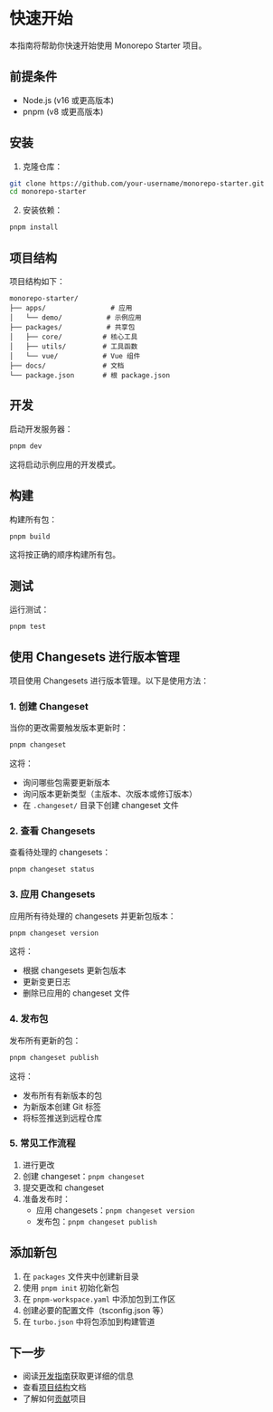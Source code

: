 # 快速开始

本指南将帮助你快速开始使用 Monorepo Starter 项目。

## 前提条件

- Node.js (v16 或更高版本)
- pnpm (v8 或更高版本)

## 安装

1. 克隆仓库：

```bash
git clone https://github.com/your-username/monorepo-starter.git
cd monorepo-starter
```

2. 安装依赖：

```bash
pnpm install
```

## 项目结构

项目结构如下：

```
monorepo-starter/
├── apps/                # 应用
│   └── demo/           # 示例应用
├── packages/           # 共享包
│   ├── core/          # 核心工具
│   ├── utils/         # 工具函数
│   └── vue/           # Vue 组件
├── docs/              # 文档
└── package.json       # 根 package.json
```

## 开发

启动开发服务器：

```bash
pnpm dev
```

这将启动示例应用的开发模式。

## 构建

构建所有包：

```bash
pnpm build
```

这将按正确的顺序构建所有包。

## 测试

运行测试：

```bash
pnpm test
```

## 使用 Changesets 进行版本管理

项目使用 Changesets 进行版本管理。以下是使用方法：

### 1. 创建 Changeset

当你的更改需要触发版本更新时：

```bash
pnpm changeset
```

这将：
- 询问哪些包需要更新版本
- 询问版本更新类型（主版本、次版本或修订版本）
- 在 `.changeset/` 目录下创建 changeset 文件

### 2. 查看 Changesets

查看待处理的 changesets：

```bash
pnpm changeset status
```

### 3. 应用 Changesets

应用所有待处理的 changesets 并更新包版本：

```bash
pnpm changeset version
```

这将：
- 根据 changesets 更新包版本
- 更新变更日志
- 删除已应用的 changeset 文件

### 4. 发布包

发布所有更新的包：

```bash
pnpm changeset publish
```

这将：
- 发布所有有新版本的包
- 为新版本创建 Git 标签
- 将标签推送到远程仓库

### 5. 常见工作流程

1. 进行更改
2. 创建 changeset：`pnpm changeset`
3. 提交更改和 changeset
4. 准备发布时：
   - 应用 changesets：`pnpm changeset version`
   - 发布包：`pnpm changeset publish`

## 添加新包

1. 在 `packages` 文件夹中创建新目录
2. 使用 `pnpm init` 初始化新包
3. 在 `pnpm-workspace.yaml` 中添加包到工作区
4. 创建必要的配置文件（tsconfig.json 等）
5. 在 `turbo.json` 中将包添加到构建管道

## 下一步

- 阅读[开发指南](./development.md)获取更详细的信息
- 查看[项目结构](./project-structure.md)文档
- 了解如何[贡献](./contributing.md)项目